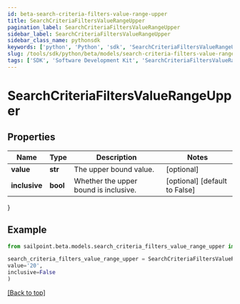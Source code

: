 ```yaml
---
id: beta-search-criteria-filters-value-range-upper
title: SearchCriteriaFiltersValueRangeUpper
pagination_label: SearchCriteriaFiltersValueRangeUpper
sidebar_label: SearchCriteriaFiltersValueRangeUpper
sidebar_class_name: pythonsdk
keywords: ['python', 'Python', 'sdk', 'SearchCriteriaFiltersValueRangeUpper', 'BetaSearchCriteriaFiltersValueRangeUpper'] 
slug: /tools/sdk/python/beta/models/search-criteria-filters-value-range-upper
tags: ['SDK', 'Software Development Kit', 'SearchCriteriaFiltersValueRangeUpper', 'BetaSearchCriteriaFiltersValueRangeUpper']
---
```


# SearchCriteriaFiltersValueRangeUpper


## Properties

Name | Type | Description | Notes
------------ | ------------- | ------------- | -------------
**value** | **str** | The upper bound value. | [optional] 
**inclusive** | **bool** | Whether the upper bound is inclusive. | [optional] [default to False]
}

## Example

```python
from sailpoint.beta.models.search_criteria_filters_value_range_upper import SearchCriteriaFiltersValueRangeUpper

search_criteria_filters_value_range_upper = SearchCriteriaFiltersValueRangeUpper(
value='20',
inclusive=False
)

```
[[Back to top]](#) 

